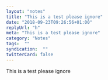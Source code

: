 ```yaml
---
layout: "notes"
title: "This is a test please ignore"
date: "2018-09-23T09:26:56+01:00"
replyUrl: "h"
meta: "This is a test please ignore"
category: "Notes"
tags:  ""
syndication:  ""
twitterCard: false
---
```

This is a test please ignore
